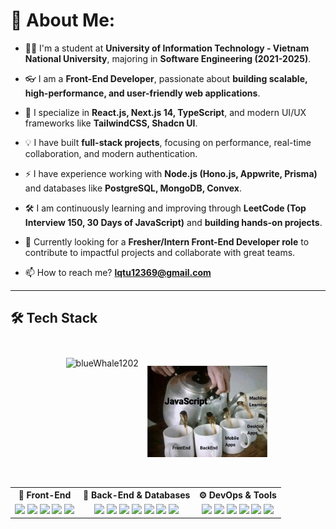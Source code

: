 # 💫 About Me:

-   👨‍💻 I'm a student at **University of Information Technology - Vietnam National University**, majoring in **Software Engineering (2021-2025)**.

-   👓 I am a **Front-End Developer**, passionate about **building scalable, high-performance, and user-friendly web applications**.

-   🌱 I specialize in **React.js, Next.js 14, TypeScript**, and modern UI/UX frameworks like **TailwindCSS, Shadcn UI**.

-   💡 I have built **full-stack projects**, focusing on performance, real-time collaboration, and modern authentication.

-   ⚡ I have experience working with **Node.js (Hono.js, Appwrite, Prisma)** and databases like **PostgreSQL, MongoDB, Convex**.

-   🛠 I am continuously learning and improving through **LeetCode (Top Interview 150, 30 Days of JavaScript)** and **building hands-on projects**.

-   🚀 Currently looking for a **Fresher/Intern Front-End Developer role** to contribute to impactful projects and collaborate with great teams.

-   📫 How to reach me? **lqtu12369@gmail.com**

---

## 🛠 **Tech Stack**

<div width="100%">

<div style="display: flex; justify-content: center; align-items: center; flex-wrap: wrap;">
  <img src="https://github-readme-stats.vercel.app/api/top-langs?username=blueWhale1202&show_icons=true&locale=en&layout=compact&theme=onedark" 
       alt="blueWhale1202" 
       style="height: 150px; width: auto; margin-right: 10px;">
       
  <img src="./javascript.jpg" 
       alt="JavaScript" 
       style="height: 150px; width: auto; margin-top: 20px">
</div>

<br />
<table>
<tr>
<th>🎨 Front-End</th>
<th>💾 Back-End & Databases</th>
<th>⚙️ DevOps & Tools</th>
</tr>

<tr>
<td align="center">
  <img src="https://img.shields.io/badge/-ReactJS-61DAFB?logo=react&logoColor=white&style=for-the-badge"/> 
  <img src="https://img.shields.io/badge/-Next.js-000000?logo=nextdotjs&logoColor=white&style=for-the-badge"/> 
  <img src="https://img.shields.io/badge/-TypeScript-3178C6?logo=typescript&logoColor=white&style=for-the-badge"/> 
  <img src="https://img.shields.io/badge/-TailwindCSS-06B6D4?logo=tailwindcss&logoColor=white&style=for-the-badge"/> 
  <img src="https://img.shields.io/badge/-Shadcn_UI-121212?logo=shadcn&logoColor=white&style=for-the-badge"/>
</td>

<td align="center">
  <img src="https://img.shields.io/badge/-Node.js-339933?logo=node.js&logoColor=white&style=for-the-badge"/> 
  <img src="https://img.shields.io/badge/-Hono.js-ff9900?logo=javascript&logoColor=white&style=for-the-badge"/> 
  <img src="https://img.shields.io/badge/-Appwrite-F02E65?logo=appwrite&logoColor=white&style=for-the-badge"/> 
  <img src="https://img.shields.io/badge/-Prisma-2D3748?logo=prisma&logoColor=white&style=for-the-badge"/> 
  <img src="https://img.shields.io/badge/-PostgreSQL-336791?logo=postgresql&logoColor=white&style=for-the-badge"/> 
  <img src="https://img.shields.io/badge/-MongoDB-47A248?logo=mongodb&logoColor=white&style=for-the-badge"/> 
  <img src="https://img.shields.io/badge/-Convex-000000?logo=convex&logoColor=white&style=for-the-badge"/>
</td>

<td align="center">
  <img src="https://img.shields.io/badge/-Git-F05032?logo=git&logoColor=white&style=for-the-badge"/> 
  <img src="https://img.shields.io/badge/-GitHub-181717?logo=github&logoColor=white&style=for-the-badge"/> 
  <img src="https://img.shields.io/badge/-Docker-2496ED?logo=docker&logoColor=white&style=for-the-badge"/> 
  <img src="https://img.shields.io/badge/-Vercel-000000?logo=vercel&logoColor=white&style=for-the-badge"/> 
  <img src="https://img.shields.io/badge/-Netlify-00C7B7?logo=netlify&logoColor=white&style=for-the-badge"/> 
  <img src="https://img.shields.io/badge/-CI/CD-FF9900?logo=githubactions&logoColor=white&style=for-the-badge"/>
</td>
</tr>
</table>

</div>
